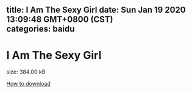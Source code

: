 
title: I Am The Sexy Girl
date: Sun Jan 19 2020 13:09:48 GMT+0800 (CST)    
categories: baidu
---

# I Am The Sexy Girl
size: 384.00 kB
 
 

[How to download](https://bpcam.bemobtrk.com/go/2ceec3aa-1ca2-46d6-b9ff-aaa5c184517c?jno=42)